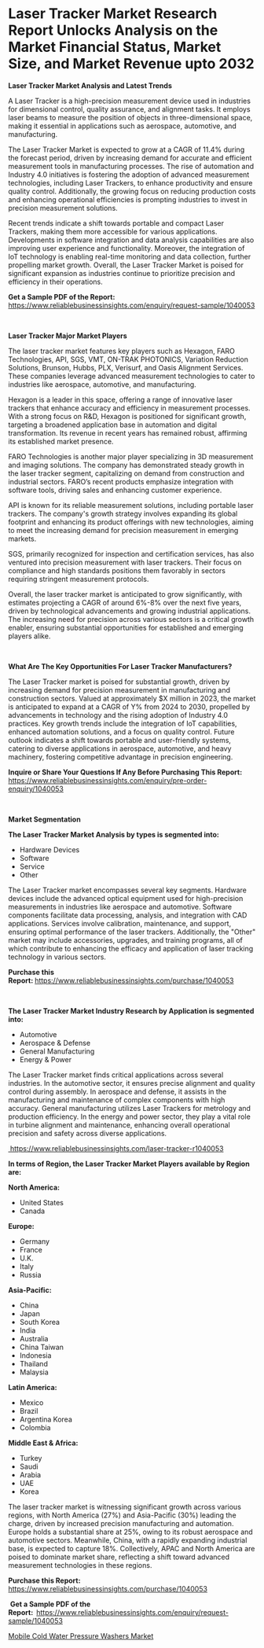 <p><h1>Laser Tracker Market Research Report Unlocks Analysis on the Market Financial Status, Market Size, and Market Revenue upto 2032</h1></p><p><strong>Laser Tracker Market Analysis and Latest Trends</strong></p>
<p><p>A Laser Tracker is a high-precision measurement device used in industries for dimensional control, quality assurance, and alignment tasks. It employs laser beams to measure the position of objects in three-dimensional space, making it essential in applications such as aerospace, automotive, and manufacturing.</p><p>The Laser Tracker Market is expected to grow at a CAGR of 11.4% during the forecast period, driven by increasing demand for accurate and efficient measurement tools in manufacturing processes. The rise of automation and Industry 4.0 initiatives is fostering the adoption of advanced measurement technologies, including Laser Trackers, to enhance productivity and ensure quality control. Additionally, the growing focus on reducing production costs and enhancing operational efficiencies is prompting industries to invest in precision measurement solutions.</p><p>Recent trends indicate a shift towards portable and compact Laser Trackers, making them more accessible for various applications. Developments in software integration and data analysis capabilities are also improving user experience and functionality. Moreover, the integration of IoT technology is enabling real-time monitoring and data collection, further propelling market growth. Overall, the Laser Tracker Market is poised for significant expansion as industries continue to prioritize precision and efficiency in their operations.</p></p>
<p><strong>Get a Sample PDF of the Report:&nbsp;</strong> <a href="https://www.reliablebusinessinsights.com/enquiry/request-sample/1040053?utm_campaign=3113&utm_medium=2&utm_source=Github&utm_content=ia&utm_term=11042025&utm_id=laser-tracker">https://www.reliablebusinessinsights.com/enquiry/request-sample/1040053</a></p>
<p>&nbsp;</p>
<p><strong>Laser Tracker Major Market Players</strong></p>
<p><p>The laser tracker market features key players such as Hexagon, FARO Technologies, API, SGS, VMT, ON-TRAK PHOTONICS, Variation Reduction Solutions, Brunson, Hubbs, PLX, Verisurf, and Oasis Alignment Services. These companies leverage advanced measurement technologies to cater to industries like aerospace, automotive, and manufacturing.</p><p>Hexagon is a leader in this space, offering a range of innovative laser trackers that enhance accuracy and efficiency in measurement processes. With a strong focus on R&D, Hexagon is positioned for significant growth, targeting a broadened application base in automation and digital transformation. Its revenue in recent years has remained robust, affirming its established market presence.</p><p>FARO Technologies is another major player specializing in 3D measurement and imaging solutions. The company has demonstrated steady growth in the laser tracker segment, capitalizing on demand from construction and industrial sectors. FARO’s recent products emphasize integration with software tools, driving sales and enhancing customer experience.</p><p>API is known for its reliable measurement solutions, including portable laser trackers. The company's growth strategy involves expanding its global footprint and enhancing its product offerings with new technologies, aiming to meet the increasing demand for precision measurement in emerging markets.</p><p>SGS, primarily recognized for inspection and certification services, has also ventured into precision measurement with laser trackers. Their focus on compliance and high standards positions them favorably in sectors requiring stringent measurement protocols.</p><p>Overall, the laser tracker market is anticipated to grow significantly, with estimates projecting a CAGR of around 6%-8% over the next five years, driven by technological advancements and growing industrial applications. The increasing need for precision across various sectors is a critical growth enabler, ensuring substantial opportunities for established and emerging players alike.</p></p>
<p>&nbsp;</p>
<p><strong>What Are The Key Opportunities For Laser Tracker Manufacturers?</strong></p>
<p><p>The Laser Tracker market is poised for substantial growth, driven by increasing demand for precision measurement in manufacturing and construction sectors. Valued at approximately $X million in 2023, the market is anticipated to expand at a CAGR of Y% from 2024 to 2030, propelled by advancements in technology and the rising adoption of Industry 4.0 practices. Key growth trends include the integration of IoT capabilities, enhanced automation solutions, and a focus on quality control. Future outlook indicates a shift towards portable and user-friendly systems, catering to diverse applications in aerospace, automotive, and heavy machinery, fostering competitive advantage in precision engineering.</p></p>
<p><strong>Inquire or Share Your Questions If Any Before Purchasing This Report:</strong> <a href="https://www.reliablebusinessinsights.com/enquiry/pre-order-enquiry/1040053?utm_campaign=3113&utm_medium=2&utm_source=Github&utm_content=ia&utm_term=11042025&utm_id=laser-tracker">https://www.reliablebusinessinsights.com/enquiry/pre-order-enquiry/1040053</a></p>
<p>&nbsp;</p>
<p><strong>Market Segmentation</strong></p>
<p><strong>The Laser Tracker Market Analysis by types is segmented into:</strong></p>
<p><ul><li>Hardware Devices</li><li>Software</li><li>Service</li><li>Other</li></ul></p>
<p><p>The Laser Tracker market encompasses several key segments. Hardware devices include the advanced optical equipment used for high-precision measurements in industries like aerospace and automotive. Software components facilitate data processing, analysis, and integration with CAD applications. Services involve calibration, maintenance, and support, ensuring optimal performance of the laser trackers. Additionally, the "Other" market may include accessories, upgrades, and training programs, all of which contribute to enhancing the efficacy and application of laser tracking technology in various sectors.</p></p>
<p><strong>Purchase this Report:&nbsp;</strong><a href="https://www.reliablebusinessinsights.com/purchase/1040053?utm_campaign=3113&utm_medium=2&utm_source=Github&utm_content=ia&utm_term=11042025&utm_id=laser-tracker">https://www.reliablebusinessinsights.com/purchase/1040053</a></p>
<p>&nbsp;</p>
<p><strong>The Laser Tracker Market Industry Research by Application is segmented into:</strong></p>
<p><ul><li>Automotive</li><li>Aerospace & Defense</li><li>General Manufacturing</li><li>Energy & Power</li></ul></p>
<p><p>The Laser Tracker market finds critical applications across several industries. In the automotive sector, it ensures precise alignment and quality control during assembly. In aerospace and defense, it assists in the manufacturing and maintenance of complex components with high accuracy. General manufacturing utilizes Laser Trackers for metrology and production efficiency. In the energy and power sector, they play a vital role in turbine alignment and maintenance, enhancing overall operational precision and safety across diverse applications.</p></p>
<p><a href="https://www.reliablebusinessinsights.com/laser-tracker-r1040053?utm_campaign=3113&utm_medium=2&utm_source=Github&utm_content=ia&utm_term=11042025&utm_id=laser-tracker">&nbsp;https://www.reliablebusinessinsights.com/laser-tracker-r1040053</a></p>
<p><strong>In terms of Region, the Laser Tracker Market Players available by Region are:</strong></p>
<p>
    <p> <strong> North America: </strong>
        <ul>
            <li>United States</li>
            <li>Canada</li>
        </ul>
        </p> 
    <p> <strong> Europe: </strong>
        <ul>
            <li>Germany</li>
            <li>France</li>
            <li>U.K.</li>
            <li>Italy</li>
            <li>Russia</li>
        </ul>
        </p> 
    <p> <strong> Asia-Pacific: </strong>
        <ul>
            <li>China</li>
            <li>Japan</li>
            <li>South Korea</li>
            <li>India</li>
            <li>Australia</li>
            <li>China Taiwan</li>
            <li>Indonesia</li>
            <li>Thailand</li>
            <li>Malaysia</li>
        </ul>
        </p> 
    <p> <strong> Latin America: </strong>
        <ul>
            <li>Mexico</li>
            <li>Brazil</li>
            <li>Argentina Korea</li>
            <li>Colombia</li>
        </ul>
        </p> 
    <p> <strong> Middle East & Africa: </strong>
        <ul>
            <li>Turkey</li>
            <li>Saudi</li>
            <li>Arabia</li>
            <li>UAE</li>
            <li>Korea</li>
        </ul>
    </p>
    </p>
<p><p>The laser tracker market is witnessing significant growth across various regions, with North America (27%) and Asia-Pacific (30%) leading the charge, driven by increased precision manufacturing and automation. Europe holds a substantial share at 25%, owing to its robust aerospace and automotive sectors. Meanwhile, China, with a rapidly expanding industrial base, is expected to capture 18%. Collectively, APAC and North America are poised to dominate market share, reflecting a shift toward advanced measurement technologies in these regions.</p></p>
<p><strong>Purchase this Report: </strong><a href="https://www.reliablebusinessinsights.com/purchase/1040053?utm_campaign=3113&utm_medium=2&utm_source=Github&utm_content=ia&utm_term=11042025&utm_id=laser-tracker">https://www.reliablebusinessinsights.com/purchase/1040053</a></p>
<p>&nbsp;<strong>Get a Sample PDF of the Report:&nbsp;&nbsp;</strong><a href="https://www.reliablebusinessinsights.com/enquiry/request-sample/1040053?utm_campaign=3113&utm_medium=2&utm_source=Github&utm_content=ia&utm_term=11042025&utm_id=laser-tracker">https://www.reliablebusinessinsights.com/enquiry/request-sample/1040053</a></p>
<p><strong></strong></p>
<p><p><a href="https://github.com/lefiobakali/Market-Research-Report-List-1/blob/main/mobile-cold-water-pressure-washers-market.md?utm_campaign=3113&utm_medium=2&utm_source=Github&utm_content=ia&utm_term=11042025&utm_id=laser-tracker">Mobile Cold Water Pressure Washers Market</a></p></p>